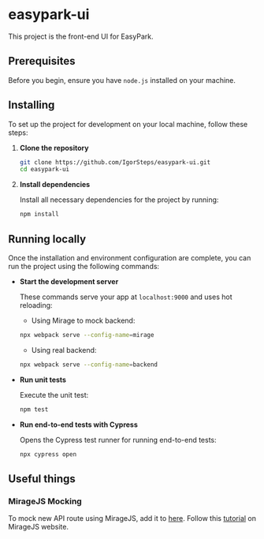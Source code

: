# easypark-ui

This project is the front-end UI for EasyPark.

## Prerequisites

Before you begin, ensure you have `node.js` installed on your machine.

## Installing

To set up the project for development on your local machine, follow these steps:

1. **Clone the repository**

   ```bash
   git clone https://github.com/IgorSteps/easypark-ui.git
   cd easypark-ui
   ```

2. **Install dependencies**

   Install all necessary dependencies for the project by running:

   ```bash
   npm install
   ```

## Running locally

Once the installation and environment configuration are complete, you can run the project using the following commands:

- **Start the development server**

  These commands serve your app at `localhost:9000` and uses hot reloading:

  - Using Mirage to mock backend:

  ```bash
  npx webpack serve --config-name=mirage
  ```

  - Using real backend:

  ```bash
  npx webpack serve --config-name=backend
  ```
  
- **Run unit tests**

  Execute the unit test:

  ```bash
  npm test
  ```

- **Run end-to-end tests with Cypress**

  Opens the Cypress test runner for running end-to-end tests:

  ```bash
  npx cypress open
  ```

## Useful things

### MirageJS Mocking

To mock new API route using MirageJS, add it to [here](./mirageServer.js). Follow this [tutorial](https://miragejs.com/tutorial/intro/) on MirageJS website.
